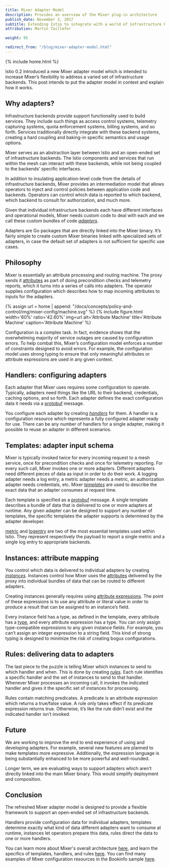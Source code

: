 ```yaml
---
title: Mixer Adapter Model
description: Provides an overview of the Mixer plug-in architecture
publish_date: November 3, 2017
subtitle: Extending Istio to integrate with a world of infrastructure backends
attribution: Martin Taillefer

weight: 95

redirect_from: "/blog/mixer-adapter-model.html"
---
```

{% include home.html %}

Istio 0.2 introduced a new Mixer adapter model which is intended to increase Mixer’s flexibility to address a varied set of infrastructure backends. This post intends to put the adapter model in context and explain how it works.

## Why adapters?

Infrastructure backends provide support functionality used to build services. They include such things as access control systems, telemetry capturing systems, quota enforcement systems, billing systems, and so forth. Services traditionally directly integrate with these backend systems, creating a hard coupling and baking-in specific semantics and usage options.

Mixer serves as an abstraction layer between Istio and an open-ended set of infrastructure backends. The Istio components and services that run within the mesh can interact with these backends, while not being coupled to the backends’ specific interfaces.

In addition to insulating application-level code from the details of infrastructure backends, Mixer provides an intermediation model that allows operators to inject and control policies between application code and backends. Operators can control which data is reported to which backend, which backend to consult for authorization, and much more.

Given that individual infrastructure backends each have different interfaces and operational models, Mixer needs custom
code to deal with each and we call these custom bundles of code [*adapters*](https://github.com/istio/istio/wiki/Mixer-Adapter-Dev-Guide).

Adapters are Go packages that are directly linked into the Mixer binary. It’s fairly simple to create custom Mixer binaries linked with specialized sets of adapters, in case the default set of adapters is not sufficient for specific use cases.

## Philosophy

Mixer is essentially an attribute processing and routing machine. The proxy sends it [attributes]({{home}}/docs/concepts/policy-and-control/attributes.html) as part of doing precondition checks and telemetry reports, which it turns into a series of calls into adapters. The operator supplies configuration which describes how to map incoming attributes to inputs for the adapters.

{% assign url = home | append: "/docs/concepts/policy-and-control/img/mixer-config/machine.svg" %}
{% include figure.html width='60%' ratio='42.60%'
    img=url
    alt='Attribute Machine'
    title='Attribute Machine'
    caption='Attribute Machine'
    %}

Configuration is a complex task. In fact, evidence shows that the overwhelming majority of service outages are caused by configuration errors. To help combat this, Mixer’s configuration model enforces a number of constraints designed to avoid errors. For example, the configuration model uses strong typing to ensure that only meaningful attributes or attribute expressions are used in any given context.

## Handlers: configuring adapters

Each adapter that Mixer uses requires some configuration to operate. Typically, adapters need things like the URL to their backend, credentials, caching options, and so forth. Each adapter defines the exact configuration data it needs via a [protobuf](https://developers.google.com/protocol-buffers/) message.

You configure each adapter by creating [*handlers*]({{home}}/docs/concepts/policy-and-control/mixer-config.html#handlers) for them. A handler is a
configuration resource which represents a fully configured adapter ready for use. There can be any number of handlers for a single adapter, making it possible to reuse an adapter in different scenarios.

## Templates: adapter input schema

Mixer is typically invoked twice for every incoming request to a mesh service, once for precondition checks and once for telemetry reporting. For every such call, Mixer invokes one or more adapters. Different adapters need different pieces of data as input in order to do their work. A logging adapter needs a log entry, a metric adapter needs a metric, an authorization adapter needs credentials, etc.
Mixer [*templates*]({{home}}/docs/reference/config/template/) are used to describe the exact data that an adapter consumes at request time.

Each template is specified as a [protobuf](https://developers.google.com/protocol-buffers/) message. A single template describes a bundle of data that is delivered to one or more adapters at runtime. Any given adapter can be designed to support any number of templates, the specific templates the adapter supports is determined by the adapter developer.

[metric]({{home}}/docs/reference/config/template/metric.html) and [logentry]({{home}}/docs/reference/config/template/logentry.html) are two of the most essential templates used within Istio. They represent respectively the payload to report a single metric and a single log entry to appropriate backends.

## Instances: attribute mapping

You control which data is delivered to individual adapters by creating
[*instances*]({{home}}/docs/concepts/policy-and-control/mixer-config.html#instances).
Instances control how Mixer uses the [attributes]({{home}}/docs/concepts/policy-and-control/attributes.html) delivered
by the proxy into individual bundles of data that can be routed to different adapters.

Creating instances generally requires using [attribute expressions]({{home}}/docs/concepts/policy-and-control/mixer-config.html#attribute-expressions). The point of these expressions is to use any attribute or literal value in order to produce a result that can be assigned to an instance’s field.

Every instance field has a type, as defined in the template, every attribute has a
[type](https://github.com/istio/api/blob/master/policy/v1beta1/value_type.proto), and every attribute expression has a type.
You can only assign type-compatible expressions to any given instance fields. For example, you can’t assign an integer expression
to a string field.  This kind of strong typing is designed to minimize the risk of creating bogus configurations.

## Rules: delivering data to adapters

The last piece to the puzzle is telling Mixer which instances to send to which handler and when. This is done by
creating [*rules*]({{home}}/docs/concepts/policy-and-control/mixer-config.html#rules). Each rule identifies a specific handler and the set of
instances to send to that handler. Whenever Mixer processes an incoming call, it invokes the indicated handler and gives it the specific set of instances for processing.

Rules contain matching predicates. A predicate is an attribute expression which returns a true/false value. A rule only takes effect if its predicate expression returns true. Otherwise, it’s like the rule didn’t exist and the indicated handler isn’t invoked.

## Future

We are working to improve the end to end experience of using and developing adapters. For example, several new features are planned to make templates more expressive. Additionally, the expression language is being substantially enhanced to be more powerful and well-rounded.

Longer term, we are evaluating ways to support adapters which aren’t directly linked into the main Mixer binary. This would simplify deployment and composition.

## Conclusion

The refreshed Mixer adapter model is designed to provide a flexible framework to support an open-ended set of infrastructure backends.

Handlers provide configuration data for individual adapters, templates determine exactly what kind of data different adapters want to consume at runtime, instances let operators prepare this data, rules direct the data to one or more handlers.

You can learn more about Mixer's overall architecture [here]({{home}}/docs/concepts/policy-and-control/), and learn the specifics of templates, handlers,
and rules [here]({{home}}/docs/reference/config/mixer/). You can find many examples of Mixer configuration resources in the Bookinfo sample
[here](https://github.com/istio/istio/tree/master/samples/bookinfo/kube).
